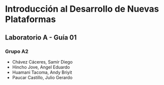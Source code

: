 # Introducción al Desarrollo de Nuevas Plataformas
## Laboratorio A - Guía 01
### Grupo A2
- Chávez Cáceres, Samir Diego
- Hincho Jove, Angel Eduardo
- Huamani Tacoma, Andy Briyit
- Paucar Castillo, Julio Gerardo